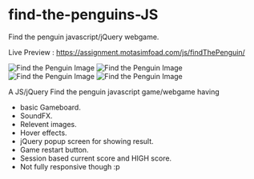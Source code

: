 # find-the-penguins-JS
Find the penguin javascript/jQuery webgame. 

Live Preview : https://assignment.motasimfoad.com/js/findThePenguin/

![Find the Penguin Image](https://motasimfoad.com/webasset/findThePenguin/4.png)
![Find the Penguin Image](https://motasimfoad.com/webasset/findThePenguin/3.png)
![Find the Penguin Image](https://motasimfoad.com/webasset/findThePenguin/2.png)
![Find the Penguin Image](https://motasimfoad.com/webasset/findThePenguin/1.png)

A JS/jQuery Find the penguin javascript game/webgame having

- basic Gameboard.
- SoundFX. 
- Relevent images. 
- Hover effects.  
- jQuery popup screen for showing result.
- Game restart button.
- Session based current score and HIGH score.
- Not fully responsive though :p 

